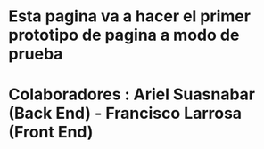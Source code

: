 # Esta pagina va a hacer el primer prototipo de pagina a modo de prueba
# Colaboradores : Ariel Suasnabar (Back End) - Francisco Larrosa (Front End)